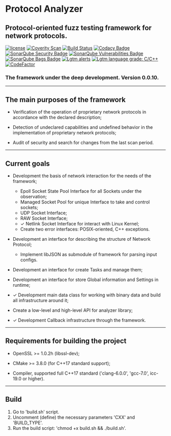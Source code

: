 # Protocol Analyzer
<h2><b>Protocol-oriented fuzz testing framework for network protocols.</b></h2>

[![license](https://img.shields.io/github/license/mashape/apistatus.svg)](https://github.com/Vitaliy-Grigoriev/Protocol-Analyzer/blob/master/LICENSE)
[![Coverity Scan](https://img.shields.io/coverity/scan/10369.svg)](https://scan.coverity.com/projects/vitaliy-grigoriev-protocol-analyzer)
[![Build Status](https://travis-ci.org/Vitaliy-Grigoriev/Protocol-Analyzer.svg?branch=master)](/Vitaliy-Grigoriev/Protocol-Analyzer)
[![Codacy Badge](https://api.codacy.com/project/badge/Grade/62752273b4bc42d7af29b182c97295d3)](https://www.codacy.com/app/vit.link420/Protocol-Analyzer?utm_source=github.com&amp;utm_medium=referral&amp;utm_content=Vitaliy-Grigoriev/Protocol-Analyzer&amp;utm_campaign=Badge_Grade)
[![SonarQube Security Badge](https://sonarcloud.io/api/project_badges/measure?project=Protocol-Analyzer&metric=security_rating)](https://sonarcloud.io/api/project_badges/measure?project=Protocol-Analyzer&metric=security_rating)
[![SonarQube Vulnerabilities Badge](https://sonarcloud.io/api/project_badges/measure?project=Protocol-Analyzer&metric=vulnerabilities)](https://sonarcloud.io/api/project_badges/measure?project=Protocol-Analyzer&metric=vulnerabilities)
[![SonarQube Bags Badge](https://sonarcloud.io/api/project_badges/measure?project=Protocol-Analyzer&metric=bugs)](https://sonarcloud.io/api/project_badges/measure?project=Protocol-Analyzer&metric=bugs)
[![Lgtm alerts](https://img.shields.io/lgtm/alerts/g/Vitaliy-Grigoriev/Protocol-Analyzer.svg?logo=lgtm&logoWidth=18)](https://lgtm.com/projects/g/Vitaliy-Grigoriev/Protocol-Analyzer/alerts/)
[![Lgtm language grade: C/C++](https://img.shields.io/lgtm/grade/cpp/g/Vitaliy-Grigoriev/Protocol-Analyzer.svg?logo=lgtm&logoWidth=18)](https://lgtm.com/projects/g/Vitaliy-Grigoriev/Protocol-Analyzer/context:cpp)
[![CodeFactor](https://www.codefactor.io/repository/github/vitaliy-grigoriev/protocol-analyzer/badge)](https://www.codefactor.io/repository/github/vitaliy-grigoriev/protocol-analyzer)


<h3><b>The framework under the deep development.</b> Version 0.0.10.</h3>

--------------
<h2><b>The main purposes of the framework</b></h2>

* Verification of the operation of proprietary network protocols in accordance with the declared description;

* Detection of undeclared capabilities and undefined behavior in the implementation of proprietary network protocols;

* Audit of security and search for changes from the last scan period.

--------------
<h2><b>Current goals</b></h2>

* Development the basis of network interaction for the needs of the framework;
  * Epoll Socket State Pool Interface for all Sockets under the observation;
  * Managed Socket Pool for unique Interface to take and control sockets;
  * UDP Socket Interface;
  * RAW Socket Interface;
  * ✓ Netlink Socket Interface for interact with Linux Kernel;
  * Create two error interfaces: POSIX-oriented, C++ exceptions.

* Development an interface for describing the structure of Network Protocol;
  * Implement libJSON as submodule of framework for parsing input configs.

* Development an interface for create Tasks and manage them;
* Development an interface for store Global information and Settings in runtime;
* ✓ Development main data class for working with binary data and build all infrastructure around it;
* Create a low-level and high-level API for analyzer library;
* ✓ Development Callback infrastructure through the framework.

--------------
<h2><b>Requirements for building the project</b></h2>

* OpenSSL >= 1.0.2h (libssl-dev);

* CMake >= 3.8.0 (for C++17 standard support);

* Compiler, supported full C++17 standard ('clang-6.0.0', 'gcc-7.0', icc-19.0 or higher).

--------------
<h2><b>Build</b></h2>

1. Go to 'build.sh' script.
2. Uncomment (define) the necessary parameters 'CXX' and 'BUILD_TYPE'.
3. Run the build script: 'chmod +x build.sh && ./build.sh'.
